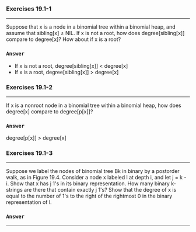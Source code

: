 ### Exercises 19.1-1
***
Suppose that x is a node in a binomial tree within a binomial heap, and assume that sibling[x] ≠ NIL. If x is not a root, how does degree[sibling[x]] compare to degree[x]? How about if x is a root?

### `Answer`
* If x is not a root, degree[sibling[x]] < degree[x]
* If x is a root, degree[sibling[x]] > degree[x]

### Exercises 19.1-2
***
If x is a nonroot node in a binomial tree within a binomial heap, how does degree[x] compare
to degree[p[x]]?

### `Answer`
degree[p[x]] > degree[x]

### Exercises 19.1-3
***
Suppose we label the nodes of binomial tree Bk in binary by a postorder walk, as in Figure 19.4. Consider a node x labeled l at depth i, and let j = k - i. Show that x has j 1's in its binary representation. How many binary k-strings are there that contain exactly j 1's? Show that the degree of x is equal to the number of 1's to the right of the rightmost 0 in the binary representation of l.

### `Answer`


***
